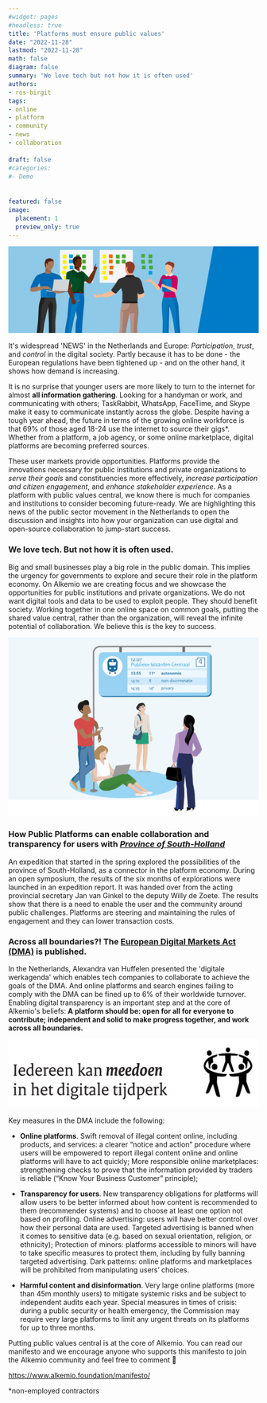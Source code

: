 ```yaml
---
#widget: pages
#headless: true
title: 'Platforms must ensure public values'
date: "2022-11-28"
lastmod: "2022-11-28"
math: false
diagram: false
summary: 'We love tech but not how it is often used'
authors:
- ros-birgit
tags:
- online
- platform
- community
- news
- collaboration

draft: false
#categories:
#- Demo


featured: false
image:
  placement: 1
  preview_only: true
---
```


![](./header.png)

It's widespread 'NEWS' in the Netherlands and Europe: _Participation_, _trust_, and _control_ in the digital society. Partly because it has to be done - the European regulations have been tightened up - and on the other hand, it shows how demand is increasing. 

It is no surprise that younger users are more likely to turn to the internet for almost **all information gathering**. Looking for a handyman or work, and communicating with others; TaskRabbit, WhatsApp, FaceTime, and Skype make it easy to communicate instantly across the globe. 
Despite having a tough year ahead, the future in terms of the growing online workforce is that 69% of those aged 18-24 use the internet to source their gigs*. Whether from a platform, a job agency, or some online marketplace, digital platforms are becoming preferred sources.

These user markets provide opportunities. Platforms provide the innovations necessary for public institutions and private organizations to _serve their goals_ and constituencies more effectively, _increase participation and citizen engagement_, and _enhance stakeholder experience_. As a platform with public values central, we know there is much for companies and institutions to consider becoming future-ready. We are highlighting this news of the public sector movement in the Netherlands to open the discussion and insights into how your organization can use digital and open-source collaboration to jump-start success. 

### We love tech. But not how it is often used. 

Big and small businesses play a big role in the public domain. This implies the urgency for governments to explore and secure their role in the platform economy. On Alkemio we are creating focus and we showcase the opportunities for public institutions and private organizations. We do not want digital tools and data to be used to exploit people. They should benefit society. Working together in one online space on common goals, putting the shared value central, rather than the organization, will reveal the infinite potential of collaboration. We believe this is the key to success. 

![](./value-driven.png)

### How Public Platforms can enable collaboration and transparency for users with *[Province of South-Holland](https://www.zuid-holland.nl/onderwerpen/digitaal-zuid-holland/ethiek-digitalisering/)*

An expedition that started in the spring explored the possibilities of the province of South-Holland, as a connector in the platform economy. During an open symposium, the results of the six months of explorations were launched in an expedition report. It was handed over from the acting provincial secretary Jan van Ginkel to the deputy Willy de Zoete. The results show that there is a need to enable the user and the community around public challenges. Platforms are steering and maintaining the rules of engagement and they can lower transaction costs.  

### Across all boundaries?! The [European Digital Markets Act (DMA)](https://competition-policy.ec.europa.eu/dma_en) is published. 

In the Netherlands, Alexandra van Huffelen presented the 'digitale werkagenda' which enables tech companies to collaborate to achieve the goals of the DMA. And online platforms and search engines failing to comply with the DMA can be fined up to 6% of their worldwide turnover. Enabling digital transparency is an important step and at the core of Alkemio's beliefs: **A platform should be: open for all for everyone to contribute; independent and solid to make progress together, and work across all boundaries.**

![](./werkagenda.png)

Key measures in the DMA include the following:

* **Online platforms**. Swift removal of illegal content online, including products, and services: a clearer “notice and action” procedure where users will be empowered to report illegal content online and online platforms will have to act quickly;
More responsible online marketplaces: strengthening checks to prove that the information provided by traders is reliable (“Know Your Business Customer” principle);
 
* **Transparency for users**. New transparency obligations for platforms will allow users to be better informed about how content is recommended to them (recommender systems) and to choose at least one option not based on profiling.
Online advertising: users will have better control over how their personal data are used. Targeted advertising is banned when it comes to sensitive data (e.g. based on sexual orientation, religion, or ethnicity);
Protection of minors: platforms accessible to minors will have to take specific measures to protect them, including by fully banning targeted advertising.
Dark patterns: online platforms and marketplaces will be prohibited from manipulating users’ choices.
 
* **Harmful content and disinformation**. Very large online platforms (more than 45m monthly users) to mitigate systemic risks and be subject to independent audits each year. Special measures in times of crisis: during a public security or health emergency, the Commission may require very large platforms to limit any urgent threats on its platforms for up to three months.

Putting public values central is at the core of Alkemio. You can read our manifesto and we encourage anyone who supports this manifesto to join the Alkemio community and feel free to comment 🔽

https://www.alkemio.foundation/manifesto/

*non-employed contractors


